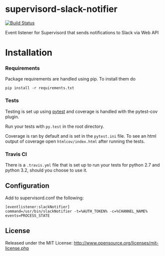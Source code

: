 supervisord-slack-notifier
==========================

[![Build Status](https://travis-ci.org/Schibsted-Tech-Polska/supervisord-slack-notifier.svg)](https://travis-ci.org/Schibsted-Tech-Polska/supervisord-slack-notifier)

Event listener for Supervisord that sends notifications to Slack via Web API

# Installation

### Requirements

Package requirements are handled using pip. To install them do

```
pip install -r requirements.txt
```

### Tests

Testing is set up using [pytest](http://pytest.org) and coverage is handled
with the pytest-cov plugin.

Run your tests with ```py.test``` in the root directory.

Coverage is ran by default and is set in the ```pytest.ini``` file.
To see an html output of coverage open ```htmlcov/index.html``` after running the tests.

### Travis CI

There is a ```.travis.yml``` file that is set up to run your tests for python 2.7
and python 3.2, should you choose to use it.

## Configuration
Add to supervisord.conf the following:
```
[eventlistener:slackNotifier]
command=/usr/bin/slackNotifier -t=%AUTH_TOKEN% -c=%CHANNEL_NAME%
events=PROCESS_STATE
```

## License

Released under the MIT License: http://www.opensource.org/licenses/mit-license.php
